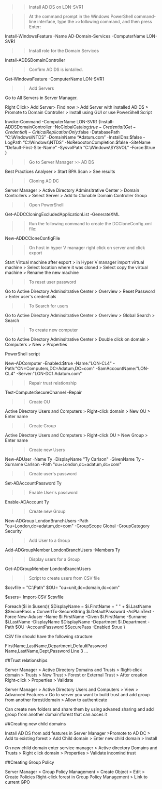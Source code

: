 >>Install AD DS on LON-SVR1

>>At the command prompt in the Windows PowerShell command-line interface, type the >>following command, and then press Enter:

Install-WindowsFeature -Name AD-Domain-Services -ComputerName LON-SVR1

>>Install role for the Domain Services 

Install-ADDSDomainController  

>>Confirm AD DS is isntalled.

Get-WindowsFeature -ComputerName LON-SVR1

>>Add Servers 

Go to All Servers in Server Manager.

Right Click> Add Server> Find now > Add Server with installed AD DS > Promote to Domain Controller > Install using GUI or use PowerShell Script

Invoke-Command -ComputerName LON-SVR1 {Install-ADDSDomainController -NoGlobalCatalog:$true -Credential (Get-Credential) -CriticalReplicationOnly:$false -DatabasePath “C:\Windows\NTDS” -DomainName “Adatum.com” -InstallDns:$false -LogPath “C:\Windows\NTDS” -NoRebootonCompletion:$false -SiteName “Default-First-Site-Name” -SysvolPath “C:\Windows\SYSVOL” -Force:$true }

>>Go to Server Manager >> AD DS 

Best Practices Analyser > Start BPA Scan > See results

>>Cloning AD DC

Server Manager > Active Directory Adminsitrative Center > Domain Controllers > Select Server > Add to Clonable Domain Controller Group 

>> Open PowerShell

Get-ADDCCloningExcludedApplicationList -GenerateXML

>>Run the following command to create the DCCloneConfig.xml file:

New-ADDCCloneConfigFile

>> On host in hyper V manager right click on server and click export 

Start Virtual machine after export > in Hyper V manager import virtual machine > Select location where it was cloned > Select copy the virtual machine > Rename the new machine 

>>To reset user password

Go to Active Directory Adminsitrative Center > Overview > Reset Password > Enter user's credentials

>> To Search for users 

Go to Active Directory Adminsitrative Center > Overview > Global Search > Search 

>>To create new computer 

Go to Active Directory Adminsitrative Center > Double click on domain > Computers > New > Properties 

PowerShell script

New-ADComputer -Enabled:$true -Name:"LON-CL4" -Path:"CN=Computers,DC=Adatum,DC=com" -SamAccountName:"LON-CL4" -Server:"LON-DC1.Adatum.com"

>>Repair trust relationship 

Test-ComputerSecureChannel -Repair 

>>Create OU

Active Directory Users and Computers > Right-click domain > New OU > Enter name

>>Create Group 

Active Directory Users and Computers > Right-click OU > New Group > Enter name 

>>Create new Users

New-ADUser -Name Ty -DisplayName "Ty Carlson" -GivenName Ty -Surname Carlson -Path "ou=London,dc=adatum,dc=com"

>>Create user's password

Set-ADAccountPassword Ty

>>Enable User's password

Enable-ADAccount Ty

>>Create new Group 

New-ADGroup LondonBranchUsers -Path "ou=London,dc=adatum,dc=com" -GroupScope Global -GroupCategory Security

>>Add User to a Group

Add-ADGroupMember LondonBranchUsers -Members Ty

>>Display users for a Group

Get-ADGroupMember LondonBranchUsers


>>Script to create users from CSV file 

$csvfile = "C:\Path"
$OU= "ou=unit,dc=domain,dc=com" 

$users= Import-CSV $csvfile

Foreach($i in $users){
	$DisplayName = $i.FirstName + " " + $i.LastName
	$SecurePass = ConvertTo-SecureString $i.DefaultPassword -AsPlainText -Force
	New-Aduser -Name $i.FirstName -Given $i.FirstName -Surname $i.LastName -DisplayName $DisplayName -Department $i.Department -Path $OU -AccountPassword $SecurePass -Enabled $true
}

CSV file should have the following structure 

FirstName,LastName,Department,DefaultPassword
Name,LastName,Dept,Password 
Line 3
...


##Trust relationships 

Server Manager > Active Directory Domains and Trusts > Right-click domain > Trusts > New Trust > Forest or External Trust > After creation Right-click > Properties > Validate 

Server Manager > Active Directory Users and Computers > View > Advanced Features > Go to server you want to build trust and add group from another forest/domain > Allow to authenticate 

Can create new folders and share them by using advaned sharing and add group from another domain/forest that can acces it 

##Creating new child domains 

Install AD DS from add features in Server Manager >Promote to AD DC > Add to existing forest > Add Child domain > Enter new child domain > Install 

On new child domain enter service manager > Active directory Domains and Trusts > Right click domain > Properties > Validate incomind trust 

##Creating Group Policy 

Server Manager > Group Policy Management > Create Object > Edit > Create Policies
Right-click forest in Group Policy Management > Link to current GPO
